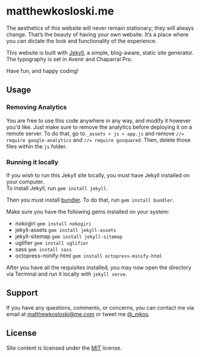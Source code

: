 # matthewkosloski.me

The aesthetics of this website will never remain stationary; they will always change. That’s the beauty of having your own website. It’s a place where you can dictate the look and functionality of the experience.

This website is built with [Jekyll](http://jekyllrb.com), a simple, blog-aware, static site generator. The typography is set in Avenir and Chaparral Pro. 

Have fun, and happy coding!

## Usage

### Removing Analytics

You are free to use this code anywhere in any way, and modify it however you'd like.  Just make sure to remove the analytics before deploying it on a remote server.  To do that, go to `_assets > js > app.js` and remove `//= require google-analytics` and `//= require gosquared`.  Then, delete those files within the `js` folder.

### Running it locally

If you wish to run this Jekyll site locally, you must have Jekyll installed on your computer.  
To install Jekyll, run `gem install jekyll`.

Then you must install [bundler](http://bundler.io/).
To do that, run `gem install bundler`.

Make sure you have the following gems installed on your system:

- nokogiri `gem install nokogiri`
- jekyll-assets `gem install jekyll-assets`
- jekyll-sitemap `gem install jekyll-sitemap`
- uglifier `gem install uglifier`
- sass `gem install sass`
- octopress-minify-html `gem install octopress-minify-html`

After you have all the requisites installed, you may now open the directory via Terminal and run it locally with `jekyll serve`.

## Support

If you have any questions, comments, or concerns, you can contact me via email at [matthewkosloski@me.com](mailto:matthewkosloski@me.com) or tweet me [@_mkos](http://twitter.com/_mkos).

## License
Site content is licensed under the [MIT](http://opensource.org/licenses/MIT) license.

